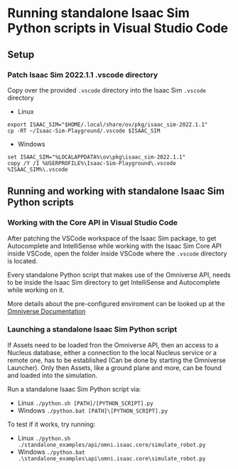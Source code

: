 # Running standalone Isaac Sim Python scripts in Visual Studio Code
## Setup
### Patch Isaac Sim 2022.1.1 .vscode directory
Copy over the provided `.vscode` directory into the Isaac Sim `.vscode` directory
* Linux
```
export ISAAC_SIM="$HOME/.local/share/ov/pkg/isaac_sim-2022.1.1"
cp -RT ~/Isaac-Sim-Playground/.vscode $ISAAC_SIM
```
* Windows
```
set ISAAC_SIM="%LOCALAPPDATA%\ov\pkg\isaac_sim-2022.1.1"
copy /Y /I %USERPROFILE%\Isaac-Sim-Playground\.vscode %ISAAC_SIM%\.vscode
```
## Running and working with standalone Isaac Sim Python scripts
### Working with the Core API in Visual Studio Code
After patching the VSCode workspace of the Isaac Sim package, to get Autocomplete and IntelliSense while working with the Isaac Sim Core API inside VSCode, open the folder inside VSCode where the `.vscode` directory is located.

Every standalone Python script that makes use of the Omniverse API, needs to be inside the Isaac Sim directory to get IntelliSense and Autocomplete while working on it.

More details about the pre-configured enviroment can be looked up at the [Omniverse Documentation](https://docs.omniverse.nvidia.com/app_isaacsim/app_isaacsim/manual_standalone_python.html)
### Launching a standalone Isaac Sim Python script
If Assets need to be loaded fron the Omniverse API, then an access to a Nucleus database, either a connection to the local Nucleus service or a remote one, has to be established (Can be done by starting the Omniverse Launcher). Only then Assets, like a ground plane and more, can be found and loaded into the simulation.

Run a standalone Isaac Sim Python script via:
* Linux `./python.sh [PATH]/[PYTHON_SCRIPT].py`
* Windows `./python.bat [PATH]\[PYTHON_SCRIPT].py`

To test if it works, try running: 
* Linux
`./python.sh ./standalone_examples/api/omni.isaac.core/simulate_robot.py`
* Windows
`./python.bat .\standalone_examples\api\omni.isaac.core\simulate_robot.py`
